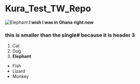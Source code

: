 # Kura_Test_TW_Repo

![Elephant](https://d.newsweek.com/en/full/1787915/elephant.jpg)
**I wish I was in Ghana right now**

### this is smaller than the single# because it is header 3

1. Cat 
2. Dog 
3. **Elephant**
- Fish 
- Lizard
- Monkey

